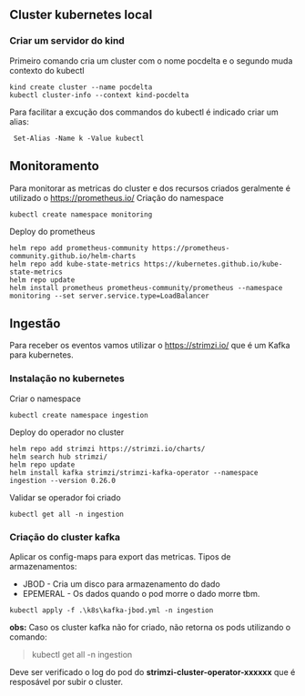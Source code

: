 ## Cluster kubernetes local
### Criar um servidor do kind
Primeiro comando cria um cluster com o nome  pocdelta e o segundo muda contexto do kubectl
 ```
kind create cluster --name pocdelta
kubectl cluster-info --context kind-pocdelta
```
Para facilitar a excução dos commandos do kubectl é indicado criar um alias:
```
 Set-Alias -Name k -Value kubectl
```
## Monitoramento
Para monitorar as metricas do cluster e dos recursos criados geralmente é utilizado o https://prometheus.io/
Criação do namespace
```
kubectl create namespace monitoring
```
Deploy do prometheus
```
helm repo add prometheus-community https://prometheus-community.github.io/helm-charts
helm repo add kube-state-metrics https://kubernetes.github.io/kube-state-metrics
helm repo update
helm install prometheus prometheus-community/prometheus --namespace monitoring --set server.service.type=LoadBalancer
```

## Ingestão
Para receber os eventos vamos utilizar o https://strimzi.io/ que é um Kafka para kubernetes.

### Instalação no kubernetes
Criar o namespace
```
kubectl create namespace ingestion
```
Deploy do operador no cluster
```
helm repo add strimzi https://strimzi.io/charts/
helm search hub strimzi/
helm repo update
helm install kafka strimzi/strimzi-kafka-operator --namespace ingestion --version 0.26.0
```
Validar se operador foi criado
```
kubectl get all -n ingestion
```
### Criação do cluster kafka
Aplicar os config-maps para export das metricas.
Tipos de armazenamentos:  
* JBOD - Cria um disco para armazenamento do dado  
* EPEMERAL - Os dados quando o pod morre o dado morre tbm.
```
kubectl apply -f .\k8s\kafka-jbod.yml -n ingestion
```
**obs:** Caso os cluster kafka não for criado, não retorna os pods utilizando o comando:
> kubectl get all -n ingestion  

Deve ser verificado o log do pod do **strimzi-cluster-operator-xxxxxx** que é resposável por subir o cluster.